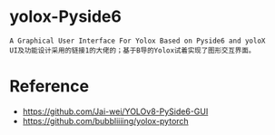 # yolox-Pyside6
    A Graphical User Interface For Yolox Based on Pyside6 and yoloX
    UI及功能设计采用的链接1的大佬的；基于B导的Yolox试着实现了图形交互界面。

# Reference
* https://github.com/Jai-wei/YOLOv8-PySide6-GUI
* https://github.com/bubbliiiing/yolox-pytorch
